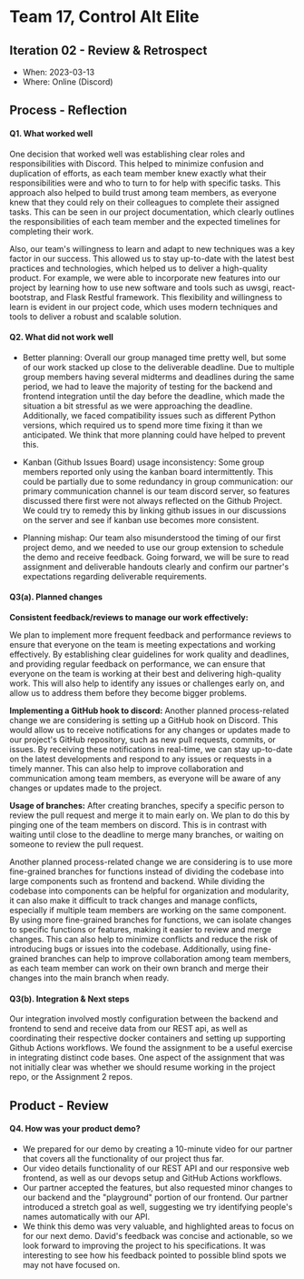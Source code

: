 
# Team 17, Control Alt Elite

## Iteration 02 - Review & Retrospect

 * When: 2023-03-13
 * Where: Online (Discord)

## Process - Reflection

#### Q1. What worked well

One decision that worked well was establishing clear roles and responsibilities with Discord. This helped to minimize confusion and duplication of efforts, as each team member knew exactly what their responsibilities were and who to turn to for help with specific tasks. This approach also helped to build trust among team members, as everyone knew that they could rely on their colleagues to complete their assigned tasks. This can be seen in our project documentation, which clearly outlines the responsibilities of each team member and the expected timelines for completing their work.

Also, our team's willingness to learn and adapt to new techniques was a key factor in our success. This allowed us to stay up-to-date with the latest best practices and technologies, which helped us to deliver a high-quality product. For example, we were able to incorporate new features into our project by learning how to use new software and tools such as uwsgi, react-bootstrap, and Flask Restful framework. This flexibility and willingness to learn is evident in our project code, which uses modern techniques and tools to deliver a robust and scalable solution.

#### Q2. What did not work well

* Better planning: Overall our group managed time pretty well, but some of our work stacked up close to the deliverable deadline.  Due to multiple group members having several midterms and deadlines during the same period,  we had to leave the majority of testing for the backend and frontend integration until the day before the deadline, which made the situation a bit stressful as we were approaching the deadline. Additionally, we faced compatibility issues such as different Python versions, which required us to spend more time fixing it than we anticipated. We think that more planning could have helped to prevent this.

* Kanban (Github Issues Board) usage inconsistency: Some group members reported only using the kanban board intermittently. This could be partially due to some redundancy in group communication: our primary communication channel is our team discord server, so features discussed there first were not always reflected on the Github Project. We could try to remedy this by linking github issues in our discussions on the server and see if kanban use becomes more consistent.

* Planning mishap: Our team also misunderstood the timing of our first project demo, and we needed to use our group extension to schedule the demo and receive feedback. Going forward, we will be sure to read assignment and deliverable handouts clearly and confirm our partner's expectations regarding deliverable requirements.

#### Q3(a). Planned changes

**Consistent feedback/reviews to manage our work effectively:**

We plan to implement more frequent feedback and performance reviews to ensure that everyone on the team is meeting expectations and working effectively. By establishing clear guidelines for work quality and deadlines, and providing regular feedback on performance, we can ensure that everyone on the team is working at their best and delivering high-quality work. This will also help to identify any issues or challenges early on, and allow us to address them before they become bigger problems.

**Implementing a GitHub hook to discord:**
Another planned process-related change we are considering is setting up a GitHub hook on Discord. This would allow us to receive notifications for any changes or updates made to our project's GitHub repository, such as new pull requests, commits, or issues. By receiving these notifications in real-time, we can stay up-to-date on the latest developments and respond to any issues or requests in a timely manner. This can also help to improve collaboration and communication among team members, as everyone will be aware of any changes or updates made to the project.

**Usage of branches:**
After creating branches, specify a specific person to review the pull request and merge it to main early on. We plan to do this by pinging one of the team members on discord. This is in contrast with waiting until close to the deadline to merge many branches, or waiting on someone to review the pull request. 

Another planned process-related change we are considering is to use more fine-grained branches for functions instead of dividing the codebase into large components such as frontend and backend. While dividing the codebase into components can be helpful for organization and modularity, it can also make it difficult to track changes and manage conflicts, especially if multiple team members are working on the same component. By using more fine-grained branches for functions, we can isolate changes to specific functions or features, making it easier to review and merge changes. This can also help to minimize conflicts and reduce the risk of introducing bugs or issues into the codebase. Additionally, using fine-grained branches can help to improve collaboration among team members, as each team member can work on their own branch and merge their changes into the main branch when ready.

#### Q3(b). Integration & Next steps

Our integration involved mostly configuration between the backend and frontend to send and receive data from our REST api, as well as coordinating their respective docker containers and setting up supporting Github Actions workflows. We found the assignment to be a useful exercise in integrating distinct code bases. One aspect of the assignment that was not initially clear was whether we should resume working in the project repo, or the Assignment 2 repos. 

## Product - Review

#### Q4. How was your product demo?
 * We prepared for our demo by creating a 10-minute video for our partner that covers all the functionality of our project thus far. 
 * Our video details functionality of our REST API and our responsive web frontend, as well as our devops setup and GitHub Actions workflows.
 * Our partner accepted the features, but also requested minor changes to our backend and the "playground" portion of our frontend. Our partner introduced a stretch goal as well, suggesting we try identifying people's names automatically with our API.
 * We think this demo was very valuable, and highlighted areas to focus on for our next demo. David's feedback was concise and actionable, so we look forward to improving the project to his specifications. It was interesting to see how his feedback pointed to possible blind spots we may not have focused on.

